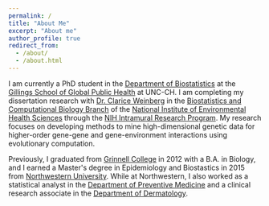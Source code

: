 ```yaml
---
permalink: /
title: "About Me"
excerpt: "About me"
author_profile: true
redirect_from: 
  - /about/
  - /about.html
---
```


I am currently a PhD student in the [Department of Biostatistics](https://sph.unc.edu/bios/) at the [Gillings School of Global Public Health](https://sph.unc.edu/) at UNC-CH. I am completing my dissertation research with [Dr. Clarice Weinberg](https://www.niehs.nih.gov/research/atniehs/labs/bb/staff/weinberg/index.cfm) in the [Biostatistics and Computational Biology Branch](https://www.niehs.nih.gov/research/atniehs/labs/bb/index.cfm) of the [National Institute of Environmental Health Sciences](https://www.niehs.nih.gov/) through the [NIH Intramural Research Program](https://www.training.nih.gov/). My research focuses on developing methods to mine high-dimensional genetic data for higher-order gene-gene and gene-environment interactions using evolutionary computation. 

Previously, I graduated from [Grinnell College](https://www.grinnell.edu/) in 2012 with a B.A. in Biology, and I earned a Master's degree in Epidemiology and Biostastics in 2015 from [Northwestern University](https://www.northwestern.edu/). While at Northwestern, I also worked as a statistical analyst in the [Department of Preventive Medicine](https://www.preventivemedicine.northwestern.edu/) and a clinical research associate in the [Department of Dermatology](https://www.feinberg.northwestern.edu/sites/dermatology/).

